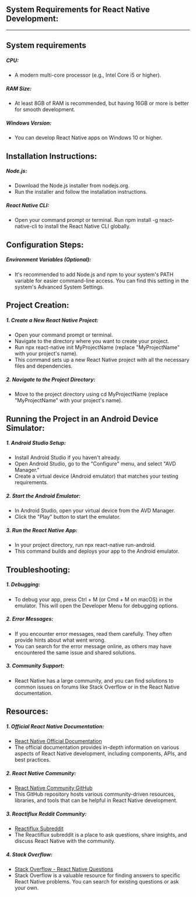## System Requirements for React Native Development:
***

## System requirements

##### *CPU:*
* A modern multi-core processor (e.g., Intel Core i5 or higher).

##### *RAM Size:* 
* At least 8GB of RAM is recommended, but having 16GB or more is better for smooth development.

##### *Windows Version:* 
* You can develop React Native apps on Windows 10 or higher.

## Installation Instructions:

##### *Node.js:*

* Download the Node.js installer from nodejs.org.
* Run the installer and follow the installation instructions.
##### *React Native CLI:*

* Open your command prompt or terminal.
Run npm install -g react-native-cli to install the React Native CLI globally.

## Configuration Steps:

##### *Environment Variables (Optional):*
* It's recommended to add Node.js and npm to your system's PATH variable for easier command-line access. You can find this setting in the system's Advanced System Settings.
## Project Creation:

##### 1. *Create a New React Native Project:*

* Open your command prompt or terminal.
* Navigate to the directory where you want to create your project.
* Run npx react-native init MyProjectName (replace "MyProjectName" with your project's name).
* This command sets up a new React Native project with all the necessary files and dependencies.
##### 2. *Navigate to the Project Directory:*

* Move to the project directory using cd MyProjectName (replace "MyProjectName" with your project's name).

## Running the Project in an Android Device Simulator:

##### 1. *Android Studio Setup:*

* Install Android Studio if you haven't already.
* Open Android Studio, go to the "Configure" menu, and select "AVD Manager."
* Create a virtual device (Android emulator) that matches your testing requirements.

##### 2. *Start the Android Emulator:*

* In Android Studio, open your virtual device from the AVD Manager.
* Click the "Play" button to start the emulator.

##### 3. *Run the React Native App:*

* In your project directory, run npx react-native run-android.
* This command builds and deploys your app to the Android emulator.


## Troubleshooting:

##### 1. *Debugging:*

* To debug your app, press Ctrl + M (or Cmd + M on macOS) in the emulator. This will open the Developer Menu for debugging options.

##### 2. *Error Messages:*

* If you encounter error messages, read them carefully. They often provide hints about what went wrong.
* You can search for the error message online, as others may have encountered the same issue and shared solutions.

##### 3. *Community Support:*

* React Native has a large community, and you can find solutions to common issues on forums like Stack Overflow or in the React Native documentation.

## Resources: 

##### 1. *Official React Native Documentation:*

* [React Native Official Documentation](https://reactnative.dev/docs)
* The official documentation provides in-depth information on various aspects of React Native development, including components, APIs, and best practices.

##### 2. *React Native Community:*

* [React Native Community GitHub](https://github.com/react-native-community)
* This GitHub repository hosts various community-driven resources, libraries, and tools that can be helpful in React Native development.

##### 3. *Reactiflux Reddit Community:*

* [Reactiflux Subreddit](https://www.reddit.com/r/reactnative/)
* The Reactiflux subreddit is a place to ask questions, share insights, and discuss React Native with the community.

##### 4. *Stack Overflow:*

* [Stack Overflow - React Native Questions](https://stackoverflow.com/questions/tagged/react-native)
* Stack Overflow is a valuable resource for finding answers to specific React Native problems. You can search for existing questions or ask your own.
